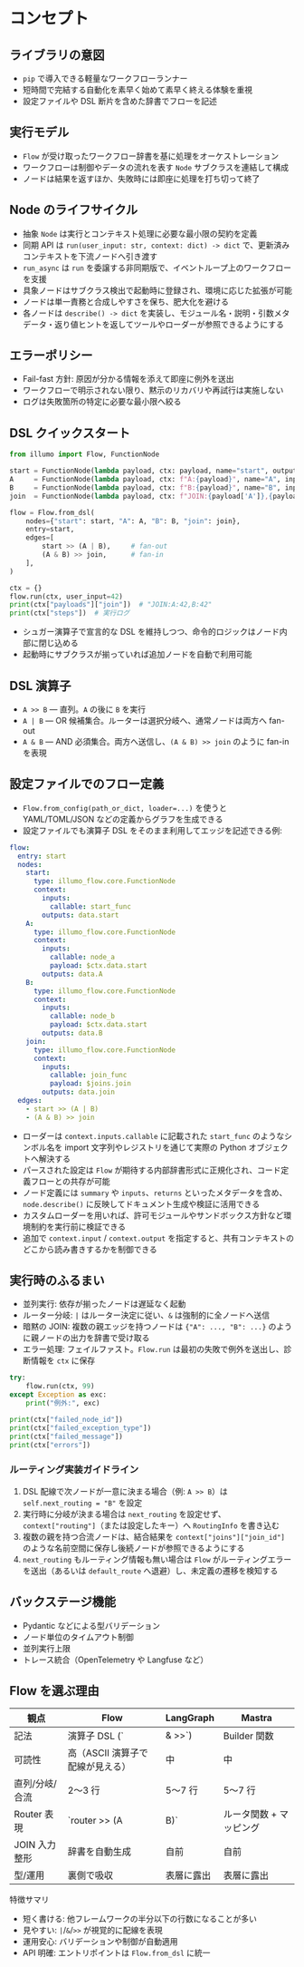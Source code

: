 # コンセプト

## ライブラリの意図
- `pip` で導入できる軽量なワークフローランナー
- 短時間で完結する自動化を素早く始めて素早く終える体験を重視
- 設定ファイルや DSL 断片を含めた辞書でフローを記述

## 実行モデル
- `Flow` が受け取ったワークフロー辞書を基に処理をオーケストレーション
- ワークフローは制御やデータの流れを表す `Node` サブクラスを連結して構成
- ノードは結果を返すほか、失敗時には即座に処理を打ち切って終了

## Node のライフサイクル
- 抽象 `Node` は実行とコンテキスト処理に必要な最小限の契約を定義
- 同期 API は `run(user_input: str, context: dict) -> dict` で、更新済みコンテキストを下流ノードへ引き渡す
- `run_async` は `run` を委譲する非同期版で、イベントループ上のワークフローを支援
- 具象ノードはサブクラス検出で起動時に登録され、環境に応じた拡張が可能
- ノードは単一責務と合成しやすさを保ち、肥大化を避ける
- 各ノードは `describe() -> dict` を実装し、モジュール名・説明・引数メタデータ・返り値ヒントを返してツールやローダーが参照できるようにする

## エラーポリシー
- Fail-fast 方針: 原因が分かる情報を添えて即座に例外を送出
- ワークフローで明示されない限り、黙示のリカバリや再試行は実施しない
- ログは失敗箇所の特定に必要な最小限へ絞る

## DSL クイックスタート
```python
from illumo import Flow, FunctionNode

start = FunctionNode(lambda payload, ctx: payload, name="start", outputs="$ctx.data.start")
A     = FunctionNode(lambda payload, ctx: f"A:{payload}", name="A", inputs="$ctx.data.start", outputs="$ctx.data.A")
B     = FunctionNode(lambda payload, ctx: f"B:{payload}", name="B", inputs="$ctx.data.start", outputs="$ctx.data.B")
join  = FunctionNode(lambda payload, ctx: f"JOIN:{payload['A']},{payload['B']}", name="join", inputs="$joins.join", outputs="$ctx.data.join")

flow = Flow.from_dsl(
    nodes={"start": start, "A": A, "B": B, "join": join},
    entry=start,
    edges=[
        start >> (A | B),     # fan-out
        (A & B) >> join,      # fan-in
    ],
)

ctx = {}
flow.run(ctx, user_input=42)
print(ctx["payloads"]["join"])  # "JOIN:A:42,B:42"
print(ctx["steps"])  # 実行ログ
```
- シュガー演算子で宣言的な DSL を維持しつつ、命令的ロジックはノード内部に閉じ込める
- 起動時にサブクラスが揃っていれば追加ノードを自動で利用可能

## DSL 演算子
- `A >> B` — 直列。`A` の後に `B` を実行
- `A | B` — OR 候補集合。ルーターは選択分岐へ、通常ノードは両方へ fan-out
- `A & B` — AND 必須集合。両方へ送信し、`(A & B) >> join` のように fan-in を表現

## 設定ファイルでのフロー定義
- `Flow.from_config(path_or_dict, loader=...)` を使うと YAML/TOML/JSON などの定義からグラフを生成できる
- 設定ファイルでも演算子 DSL をそのまま利用してエッジを記述できる例:

```yaml
flow:
  entry: start
  nodes:
    start:
      type: illumo_flow.core.FunctionNode
      context:
        inputs:
          callable: start_func
        outputs: data.start
    A:
      type: illumo_flow.core.FunctionNode
      context:
        inputs:
          callable: node_a
          payload: $ctx.data.start
        outputs: data.A
    B:
      type: illumo_flow.core.FunctionNode
      context:
        inputs:
          callable: node_b
          payload: $ctx.data.start
        outputs: data.B
    join:
      type: illumo_flow.core.FunctionNode
      context:
        inputs:
          callable: join_func
          payload: $joins.join
        outputs: data.join
  edges:
    - start >> (A | B)
    - (A & B) >> join
```
- ローダーは `context.inputs.callable` に記載された `start_func` のようなシンボル名を import 文字列やレジストリを通じて実際の Python オブジェクトへ解決する
- パースされた設定は `Flow` が期待する内部辞書形式に正規化され、コード定義フローとの共存が可能
- ノード定義には `summary` や `inputs`、`returns` といったメタデータを含め、`node.describe()` に反映してドキュメント生成や検証に活用できる
- カスタムローダーを用いれば、許可モジュールやサンドボックス方針など環境制約を実行前に検証できる
- 追加で `context.input` / `context.output` を指定すると、共有コンテキストのどこから読み書きするかを制御できる

## 実行時のふるまい
- 並列実行: 依存が揃ったノードは遅延なく起動
- ルーター分岐: `|` はルーター決定に従い、`&` は強制的に全ノードへ送信
- 暗黙の JOIN: 複数の親エッジを持つノードは `{"A": ..., "B": ...}` のように親ノードの出力を辞書で受け取る
- エラー処理: フェイルファスト。`Flow.run` は最初の失敗で例外を送出し、診断情報を `ctx` に保存

```python
try:
    flow.run(ctx, 99)
except Exception as exc:
    print("例外:", exc)

print(ctx["failed_node_id"])
print(ctx["failed_exception_type"])
print(ctx["failed_message"])
print(ctx["errors"])
```

### ルーティング実装ガイドライン
1. DSL 配線で次ノードが一意に決まる場合（例: `A >> B`）は `self.next_routing = "B"` を設定
2. 実行時に分岐が決まる場合は `next_routing` を設定せず、`context["routing"]`（または設定したキー）へ `RoutingInfo` を書き込む
3. 複数の親を持つ合流ノードは、結合結果を `context["joins"]["join_id"]` のような名前空間に保存し後続ノードが参照できるようにする
4. `next_routing` もルーティング情報も無い場合は `Flow` がルーティングエラーを送出（あるいは `default_route` へ退避）し、未定義の遷移を検知する

## バックステージ機能
- Pydantic などによる型バリデーション
- ノード単位のタイムアウト制御
- 並列実行上限
- トレース統合（OpenTelemetry や Langfuse など）

## Flow を選ぶ理由
| 観点 | Flow | LangGraph | Mastra |
| --- | --- | --- | --- |
| 記法 | 演算子 DSL (`| & >>`) | Builder 関数 | Builder 関数 |
| 可読性 | 高（ASCII 演算子で配線が見える） | 中 | 中 |
| 直列/分岐/合流 | 2〜3 行 | 5〜7 行 | 5〜7 行 |
| Router 表現 | `router >> (A | B)` | ルータ関数 + マッピング | ルータ + マッピング |
| JOIN 入力整形 | 辞書を自動生成 | 自前 | 自前 |
| 型/運用 | 裏側で吸収 | 表層に露出 | 表層に露出 |

特徴サマリ
- 短く書ける: 他フレームワークの半分以下の行数になることが多い
- 見やすい: `|`/`&`/`>>` が視覚的に配線を表現
- 運用安心: バリデーションや制御が自動適用
- API 明確: エントリポイントは `Flow.from_dsl` に統一
